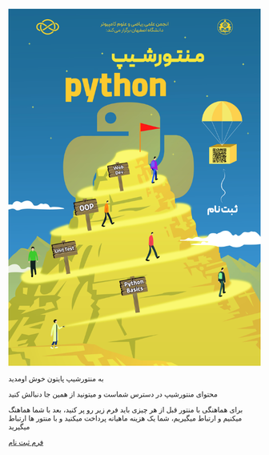 ![image](statics/Python-Mentorship.jpg)


به منتورشیپ پایتون خوش اومدید

محتوای منتورشیپ در دسترس شماست و میتونید از همین جا دنبالش کنید

برای هماهنگی با منتور قبل از هر چیزی باید فرم زیر رو پر کنید، بعد با شما هماهنگ میکنیم و  ارتباط میگیریم، شما یک هزینه ماهیانه پرداخت میکنید و با منتور ها ارتباط میگیرید

[فرم ثبت نام](https://app.epoll.pro/e/o/MDk5Mjgy)
